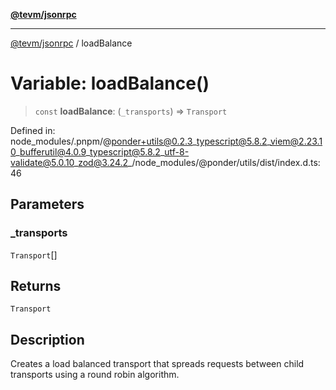 [**@tevm/jsonrpc**](../README.md)

***

[@tevm/jsonrpc](../globals.md) / loadBalance

# Variable: loadBalance()

> `const` **loadBalance**: (`_transports`) => `Transport`

Defined in: node\_modules/.pnpm/@ponder+utils@0.2.3\_typescript@5.8.2\_viem@2.23.10\_bufferutil@4.0.9\_typescript@5.8.2\_utf-8-validate@5.0.10\_zod@3.24.2\_/node\_modules/@ponder/utils/dist/index.d.ts:46

## Parameters

### \_transports

`Transport`[]

## Returns

`Transport`

## Description

Creates a load balanced transport that spreads requests between child transports using a round robin algorithm.
